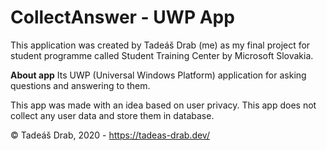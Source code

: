 # CollectAnswer - UWP App

This application was created by Tadeáš Drab (me) as my final project for student programme called Student Training Center by Microsoft Slovakia.

**About app**
Its UWP (Universal Windows Platform) application for asking questions and answering to them.

This app was made with an idea based on user privacy. This app does not collect any user data and store them in database.

© Tadeáš Drab, 2020 - https://tadeas-drab.dev/
